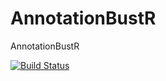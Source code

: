 # AnnotationBustR
AnnotationBustR

[![Build Status](https://travis-ci.org/sborstein/AnnotationBustR.svg?branch=master)](https://travis-ci.org/sborstein/AnnotationBustR)
